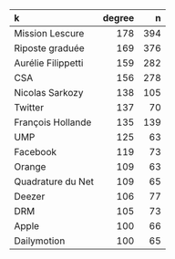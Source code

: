 |k                  | degree|   n|
|:------------------|------:|---:|
|Mission Lescure    |    178| 394|
|Riposte graduée    |    169| 376|
|Aurélie Filippetti |    159| 282|
|CSA                |    156| 278|
|Nicolas Sarkozy    |    138| 105|
|Twitter            |    137|  70|
|François Hollande  |    135| 139|
|UMP                |    125|  63|
|Facebook           |    119|  73|
|Orange             |    109|  63|
|Quadrature du Net  |    109|  65|
|Deezer             |    106|  77|
|DRM                |    105|  73|
|Apple              |    100|  66|
|Dailymotion        |    100|  65|
